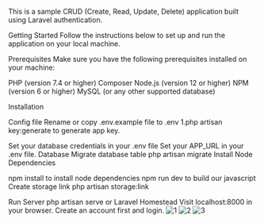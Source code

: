 This is a sample CRUD (Create, Read, Update, Delete) application built using Laravel  authentication.

Getting Started
Follow the instructions below to set up and run the application on your local machine.

Prerequisites
Make sure you have the following prerequisites installed on your machine:

PHP (version 7.4 or higher)
Composer
Node.js (version 12 or higher)
NPM (version 6 or higher)
MySQL (or any other supported database)



Installation

Config file
Rename or copy .env.example file to .env 1.php artisan key:generate to generate app key.

Set your database credentials in your .env file
Set your APP_URL in your .env file.
Database
Migrate database table php artisan migrate
Install Node Dependencies



npm install to install node dependencies
npm run dev to build our javascript
Create storage link
php artisan storage:link

Run Server
php artisan serve or Laravel Homestead
Visit localhost:8000 in your browser. Create an account first and login.
![1](https://github.com/Issadeenbaseem/weblanakan_interview_baseem/assets/37994627/c7f06b5b-11fd-42e1-a571-1ff0334563ea)
![2](https://github.com/Issadeenbaseem/weblanakan_interview_baseem/assets/37994627/adb9c08d-31a7-42ce-a6ba-e50c219b0900)
![3](https://github.com/Issadeenbaseem/weblanakan_interview_baseem/assets/37994627/157403be-d787-40ef-93bf-75ba5d7a16b7)
